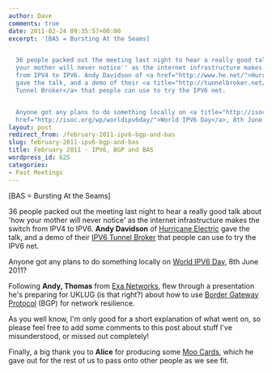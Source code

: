 ```yaml
---
author: Dave
comments: true
date: 2011-02-24 09:35:57+00:00
excerpt: '[BAS = Bursting At the Seams]


  36 people packed out the meeting last night to hear a really good talk about ''how
  your mother will never notice'' as the internet infrastructure makes the switch
  from IPV4 to IPV6. Andy Davidson of <a href="http://www.he.net/">Hurricane Electric</a>
  gave the talk, and a demo of their <a title="http://tunnelbroker.net/" href="http://tunnelbroker.net/">IPV6
  Tunnel Broker</a> that people can use to try the IPV6 net.


  Anyone got any plans to do something locally on <a title="http://isoc.org/wp/worldipv6day/"
  href="http://isoc.org/wp/worldipv6day/">World IPV6 Day</a>, 8th June 2011?'
layout: post
redirect_from: /february-2011-ipv6-bgp-and-bas
slug: february-2011-ipv6-bgp-and-bas
title: February 2011 - IPV6, BGP and BAS
wordpress_id: 625
categories:
- Past Meetings
---
```


[BAS = Bursting At the Seams]

36 people packed out the meeting last night to hear a really good talk about 'how your mother will never notice' as the internet infrastructure makes the switch from IPV4 to IPV6. <strong>Andy Davidson</strong> of [Hurricane Electric](http://www.he.net/) gave the talk, and a demo of their [IPV6 Tunnel Broker](http://tunnelbroker.net/) that people can use to try the IPV6 net.

Anyone got any plans to do something locally on [World IPV6 Day](http://isoc.org/wp/worldipv6day/), 8th June 2011?

Following <strong>Andy, Thomas</strong> from [Exa Networks](http://www.exa-networks.co.uk/), flew through a presentation he's preparing for UKLUG (is that right?) about how to use [Border Gateway Protocol](http://en.wikipedia.org/wiki/Border_Gateway_Protocol) (BGP) for network resilience.

As you well know, I'm only good for a short explanation of what went on, so please feel free to add some comments to this post about stuff I've misunderstood, or missed out completely!

Finally, a big thank you to <strong>Alice</strong> for producing some [Moo Cards](http://us.moo.com/), which he gave out for the rest of us to pass onto other people as we see fit.
